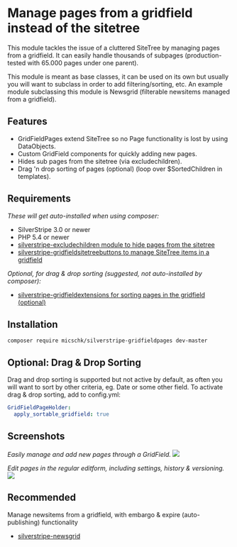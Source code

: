 Manage pages from a gridfield instead of the sitetree
=====================================================

This module tackles the issue of a cluttered SiteTree by managing pages from a gridfield. It can easily handle thousands of subpages (production-tested with 65.000 pages under one parent).

This module is meant as base classes, it can be used on its own but usually you will want to subclass in order to add filtering/sorting, etc. An example module subclassing this module is Newsgrid (filterable newsitems managed from a gridfield).


## Features

* GridFieldPages extend SiteTree so no Page functionality is lost by using DataObjects.
* Custom GridField components for quickly adding new pages.
* Hides sub pages from the sitetree (via excludechildren).
* Drag 'n drop sorting of pages (optional) (loop over $SortedChildren in templates).


## Requirements

*These will get auto-installed when using composer:*

* SilverStripe 3.0 or newer
* PHP 5.4 or newer
* [silverstripe-excludechildren module to hide pages from the sitetree](https://github.com/micschk/silverstripe-excludechildren)
* [silverstripe-gridfieldsitetreebuttons to manage SiteTree items in a gridfield](https://github.com/micschk/silverstripe-gridfieldsitetreebuttons)

*Optional, for drag & drop sorting (suggested, not auto-installed by composer):*

* [silverstripe-gridfieldextensions for sorting pages in the gridfield (optional)](https://github.com/silverstripe-australia/silverstripe-gridfieldextensions)


## Installation

```
composer require micschk/silverstripe-gridfieldpages dev-master
```

## Optional: Drag & Drop Sorting

Drag and drop sorting is supported but not active by default, as often you will want to sort by other criteria, eg. Date or some other field. To activate drag & drop sorting, add to config.yml:
```yaml
GridFieldPageHolder:
  apply_sortable_gridfield: true
```

## Screenshots

*Easily manage and add new pages through a GridField.*
![](images/screenshots/holderscreen.png)

*Edit pages in the regular editform, including settings, history & versioning.*
![](images/screenshots/editscreen.png)


## Recommended

Manage newsitems from a gridfield, with embargo & expire (auto-publishing) functionality
* [silverstripe-newsgrid](https://github.com/micschk/silverstripe-newsgrid)